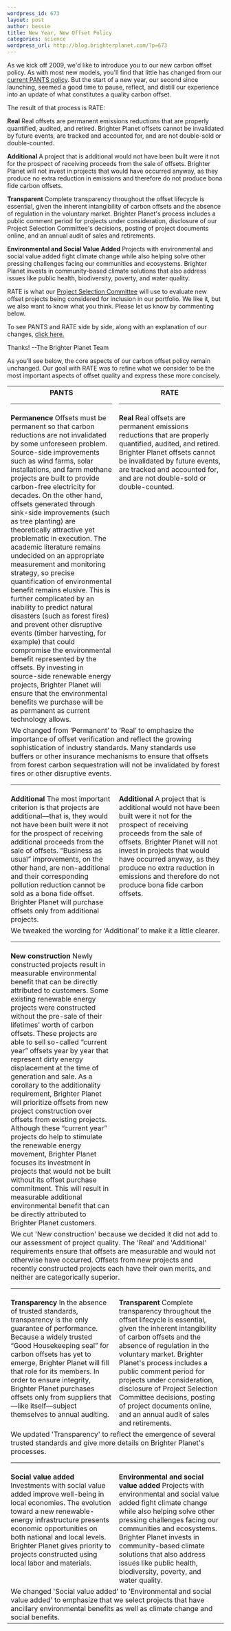 ```yaml
--- 
wordpress_id: 673
layout: post
author: bessie
title: New Year, New Offset Policy
categories: science
wordpress_url: http://blog.brighterplanet.com/?p=673
---
```

As we kick off 2009, we'd like to introduce you to our new carbon offset policy. As with most new models, you'll find that little has changed from our <a href="http://brighterplanet.com/policy">current PANTS policy</a>. But the start of a new year, our second since launching, seemed a good time to pause, reflect, and distill our experience into an update of what constitutes a quality carbon offset.

The result of that process is RATE:

<strong>Real</strong>
Real offsets are permanent emissions reductions that are properly quantified, audited, and retired. Brighter Planet offsets cannot be invalidated by future events, are tracked and accounted for, and are not double-sold or double-counted.

<strong>Additional</strong>
A project that is additional would not have been built were it not for the prospect of receiving proceeds from the sale of offsets. Brighter Planet will not invest in projects that would have occurred anyway, as they produce no extra reduction in emissions and therefore do not produce bona fide carbon offsets.

<strong>Transparent</strong>
Complete transparency throughout the offset lifecycle is essential, given the inherent intangibility of carbon offsets and the absence of regulation in the voluntary market. Brighter Planet's process includes a public comment period for projects under consideration, disclosure of our Project Selection Committee's decisions, posting of project documents online, and an annual audit of sales and retirements.

<strong>Environmental and Social Value Added</strong>
Projects with environmental and social value added fight climate change while also helping solve other pressing challenges facing our communities and ecosystems. Brighter Planet invests in community-based climate solutions that also address issues like public health, biodiversity, poverty, and water quality.

RATE is what our <a href="http://brighterplanet.com/groups/4">Project Selection Committee</a> will use to evaluate new offset projects being considered for inclusion in our portfolio. We like it, but we also want to know what you think. Please let us know by commenting below.

To see PANTS and RATE side by side, along with an explanation of our changes, <a href="http://blog.brighterplanet.com/2009/01/07/new-year-new-offset-policy/2/">click here.</a>

Thanks!
--The Brighter Planet Team
<!--nextpage-->
As you’ll see below, the core aspects of our carbon offset policy remain unchanged. Our goal with RATE was to refine what we consider to be the most important aspects of offset quality and express these more concisely.
<table border="0" cellpadding="5" width="100%">
<tbody>
<tr>
<th style="text-align: center;" width="50%">PANTS
<hr /></th>
<th style="text-align: center;" width="50%">RATE
<hr /></th>
</tr>
<tr>
<td style="vertical-align: top;" width="50%"><strong>Permanence</strong>
Offsets must be permanent so that carbon reductions are not invalidated by some unforeseen problem. Source-side improvements such as wind farms, solar installations, and farm methane projects are built to provide carbon-free electricity for decades. On the other hand, offsets generated through sink-side improvements (such as tree planting) are theoretically attractive yet problematic in execution. The academic literature remains undecided on an appropriate measurement and monitoring strategy, so precise quantification of environmental benefit remains elusive. This is further complicated by an inability to predict natural disasters (such as forest fires) and prevent other disruptive events (timber harvesting, for example) that could compromise the environmental benefit represented by the offsets. By investing in source-side renewable energy projects, Brighter Planet will ensure that the environmental benefits we purchase will be as permanent as current technology allows.</td>
<td style="vertical-align: top;" width="50%"><strong>Real</strong>
Real offsets are permanent emissions reductions that are properly quantified, audited, and retired. Brighter Planet offsets cannot be invalidated by future events, are tracked and accounted for, and are not double-sold or double-counted.</td>
</tr>
<tr>
<td colspan="2">We changed from ‘Permanent’ to ‘Real’ to emphasize the importance of offset verification and reflect the growing sophistication of industry standards. Many standards use buffers or other insurance mechanisms to ensure that offsets from forest carbon sequestration will not be invalidated by forest fires or other disruptive events.
<hr /></td>
</tr>
<tr>
<td style="vertical-align: top;" width="50%"><strong>Additional</strong>
The most important criterion is that projects are additional—that is, they would not have been built were it not for the prospect of receiving additional proceeds from the sale of offsets. “Business as usual” improvements, on the other hand, are non-additional and their corresponding pollution reduction cannot be sold as a bona fide offset. Brighter Planet will purchase offsets only from additional projects.</td>
<td style="vertical-align: top;" width="50%"><strong>Additional</strong>
A project that is additional would not have been built were it not for the prospect of receiving proceeds from the sale of offsets. Brighter Planet will not invest in projects that would have occurred anyway, as they produce no extra reduction in emissions and therefore do not produce bona fide carbon offsets.</td>
</tr>
<tr>
<td colspan="2">We tweaked the wording for ‘Additional’ to make it a little clearer.
<hr /></td>
</tr>
<tr>
<td style="vertical-align: top;" width="50%"><strong>New construction</strong>
Newly constructed projects result in measurable environmental benefit that can be directly attributed to customers. Some existing renewable energy projects were constructed without the pre-sale of their lifetimes’ worth of carbon offsets. These projects are able to sell so-called “current year” offsets year by year that represent dirty energy displacement at the time of generation and sale. As a corollary to the additionality requirement, Brighter Planet will prioritize offsets from new project construction over offsets from existing projects. Although these “current year” projects do help to stimulate the renewable energy movement, Brighter Planet focuses its investment in projects that would not be built without its offset purchase commitment. This will result in measurable additional environmental benefit that can be directly attributed to Brighter Planet customers.</td>
<td style="vertical-align: top;" width="50%"></td>
</tr>
<tr>
<td colspan="2">We cut 'New construction' because we decided it did not add to our assessment of project quality. The 'Real' and 'Additional' requirements ensure that offsets are measurable and would not otherwise have occurred. Offsets from new projects and recently constructed projects each have their own merits, and neither are categorically superior.
<hr /></td>
</tr>
<tr>
<td style="vertical-align: top;" width="50%"><strong>Transparency</strong>
In the absence of trusted standards, transparency is the only guarantee of performance. Because a widely trusted “Good Housekeeping seal” for carbon offsets has yet to emerge, Brighter Planet will fill that role for its members. In order to ensure integrity, Brighter Planet purchases offsets only from suppliers that—like itself—subject themselves to annual auditing.</td>
<td style="vertical-align: top;" width="50%"><strong>Transparent</strong>
Complete transparency throughout the offset lifecycle is essential, given the inherent intangibility of carbon offsets and the absence of regulation in the voluntary market. Brighter Planet's process includes a public comment period for projects under consideration, disclosure of Project Selection Committee decisions, posting of project documents online, and an annual audit of sales and retirements.</td>
</tr>
<tr>
<td colspan="2">We updated 'Transparency' to reflect the emergence of several trusted standards and give more details on Brighter Planet's processes.
<hr /></td>
</tr>
<tr>
<td style="vertical-align: top;" width="50%"><strong>Social value added</strong>
Investments with social value added improve well-being in local economies. The evolution toward a new renewable-energy infrastructure presents economic opportunities on both national and local levels. Brighter Planet gives priority to projects constructed using local labor and materials.</td>
<td style="vertical-align: top;" width="50%"><strong>Environmental and social value added</strong>
Projects with environmental and social value added fight climate change while also helping solve other pressing challenges facing our communities and ecosystems. Brighter Planet invests in community-based climate solutions that also address issues like public health, biodiversity, poverty, and water quality.</td>
</tr>
<tr>
<td colspan="2">We changed 'Social value added' to 'Environmental and social value added' to emphasize that we select projects that have ancillary environmental benefits as well as climate change and social benefits.</td>
</tr>
</tbody></table>
